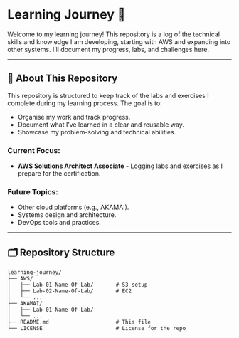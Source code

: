 # Learning Journey 🚀

Welcome to my learning journey! This repository is a log of the technical skills and knowledge I am developing, starting with AWS and expanding into other systems. I’ll document my progress, labs, and challenges here.

---

## 📖 About This Repository

This repository is structured to keep track of the labs and exercises I complete during my learning process. The goal is to:
- Organise my work and track progress.
- Document what I’ve learned in a clear and reusable way.
- Showcase my problem-solving and technical abilities.

### Current Focus:
- **AWS Solutions Architect Associate** - Logging labs and exercises as I prepare for the certification.

### Future Topics:
- Other cloud platforms (e.g., AKAMAI).
- Systems design and architecture.
- DevOps tools and practices.

---

## 🗂️ Repository Structure

```plaintext
learning-journey/
├── AWS/
│   ├── Lab-01-Name-Of-Lab/       # S3 setup
│   ├── Lab-02-Name-Of-Lab/       # EC2
│   └── ...
├── AKAMAI/
│   ├── Lab-01-Name-Of-Lab/
│   └── ...
├── README.md                     # This file
└── LICENSE                       # License for the repo
